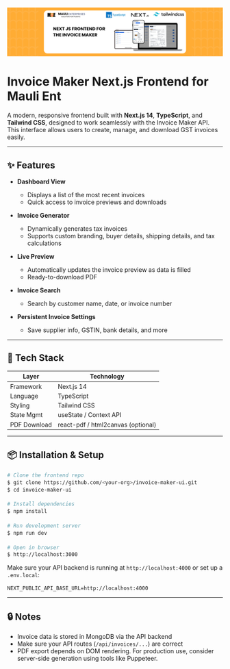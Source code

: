 ![Demo Screenshot](./readmeImg.png)
# Invoice Maker Next.js Frontend for Mauli Ent

A modern, responsive frontend built with **Next.js 14**, **TypeScript**, and **Tailwind CSS**, designed to work seamlessly with the Invoice Maker API. This interface allows users to create, manage, and download GST invoices easily.

---

## ✨ Features

- **Dashboard View**

  - Displays a list of the most recent invoices
  - Quick access to invoice previews and downloads

- **Invoice Generator**

  - Dynamically generates tax invoices
  - Supports custom branding, buyer details, shipping details, and tax calculations

- **Live Preview**

  - Automatically updates the invoice preview as data is filled
  - Ready-to-download PDF

- **Invoice Search**

  - Search by customer name, date, or invoice number

- **Persistent Invoice Settings**

  - Save supplier info, GSTIN, bank details, and more

---

## 🧠 Tech Stack

| Layer        | Technology                         |
| ------------ | ---------------------------------- |
| Framework    | Next.js 14                         |
| Language     | TypeScript                         |
| Styling      | Tailwind CSS                       |
| State Mgmt   | useState / Context API             |
| PDF Download | react-pdf / html2canvas (optional) |

---

## 📦 Installation & Setup

```bash
# Clone the frontend repo
$ git clone https://github.com/<your-org>/invoice-maker-ui.git
$ cd invoice-maker-ui

# Install dependencies
$ npm install

# Run development server
$ npm run dev

# Open in browser
$ http://localhost:3000
```

Make sure your API backend is running at `http://localhost:4000` or set up a `.env.local`:

```env
NEXT_PUBLIC_API_BASE_URL=http://localhost:4000
```
---

## 🔒 Notes

- Invoice data is stored in MongoDB via the API backend
- Make sure your API routes (`/api/invoices/...`) are correct
- PDF export depends on DOM rendering. For production use, consider server-side generation using tools like Puppeteer.


